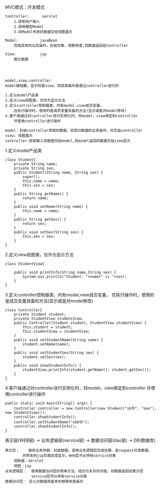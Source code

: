 MVC模式：开发模式

    Controller:	     servlet
    	1.获取用户输入
    	2.调用模型Model
    	3.将Model传来的数据交给视图展示
    
    Model:			javaBean
    	完成具体的业务操作，封装对象，增删改查,将数据返回给Controller
    
    View:			jsp
    	展示数据	




	model,view,controller
	model被隐藏，显示的是view，而具体操作是通过controller进行的

	1.定义model产品类
	2.定义view视图类，仅作为显示方法
	3.定义controller控制器类，内有model,view成员变量，
		在执行操作时，使用的是成员变量具备的方法(显示或是对model修改)
	4.客户端通过对controller进行实例化时，将model，view绑定到controller
		并使用controller进行操作
	
	model：封装controller获取的数据，实现对数据的业务操作，并交由controller
	view: 视图展示
	controller:获取输入将数据交给model,将model返回的数据交给view显示


1.定义model产品类

	class Student{
		private String name;
		private String sex;
		public Student(String name, String sex) {
			super();
			this.name = name;
			this.sex = sex;
		}
		public String getName() {
			return name;
		}
		public void setName(String name) {
			this.name = name;
		}
		public String getSex() {
			return sex;
		}
		public void setSex(String sex) {
			this.sex = sex;
		}
	}
2.定义view视图类，仅作为显示方法

	class StudentView{
		
		public void printInfo(String name,String sex) {
			System.out.println("Student: "+name+" is "+sex);
		}
	}

3.定义controller控制器类，内有model,view成员变量，
	在执行操作时，使用的是成员变量具备的方法(显示或是对model修改)	
	
	class Controller{
		private Student student;
		private StudentView studentView;
		public Controller(Student student, StudentView studentView) {
			this.student = student;
			this.studentView = studentView;
		}
		public void setStudentName(String name) {
			student.setName(name);
		}
		public void setStudentSex(String sex) {
			student.setSex(sex);
		}
		public void showStudentInfo() {
			studentView.printInfo(student.getName(), student.getSex());
		}
	}

4.客户端通过对controller进行实例化时，将model，view绑定到controller
	并使用controller进行操作

	public static void main(String[] args) {
		Controller controller = new Controller(new Student("sb华", "man"), new StudentView());
		controller.showStudentInfo();
		controller.setStudentName("sbb华");
		controller.showStudentInfo();
	}



表示层(WEB层) -> 业务逻辑层(service层) -> 数据访问层(dao层) -> DB(数据库)
	
	
	表示层：	接收业务参数，封装数据，调用业务逻辑层完成处理，由request共享数据，
			并转发到jsp页面完成显示，Web层不必持有service对象
		控制器：Servlet
		视图：jsp
	业务逻辑层：	使用数据访问层的简单方法，组合为复杂的功能，将数据返回给表示层
				service层可以持有service对象
	数据访问层： 定义对数据库基本的增删改查操作		